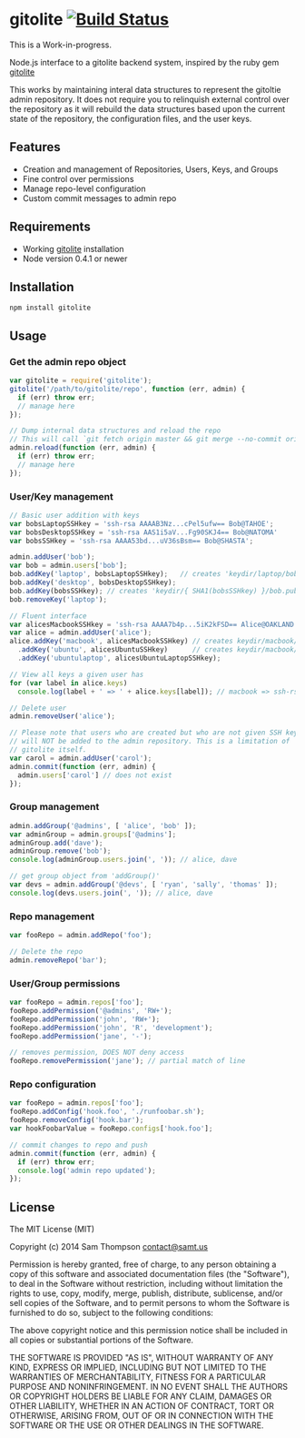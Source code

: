 # gitolite [![Build Status](https://secure.travis-ci.org/samt/node-gitolite.png)](http://travis-ci.org/samt/node-gitolite)

This is a Work-in-progress.

Node.js interface to a gitolite backend system, inspired by the ruby gem [gitolite](https://github.com/wingrunr21/gitolite)

This works by maintaining interal data structures to represent the gitoltie
admin repository. It does not require you to relinquish external control over
the repository as it will rebuild the data structures based upon the current
state of the repository, the configuration files, and the user keys.

## Features

* Creation and management of Repositories, Users, Keys, and Groups
* Fine control over permissions
* Manage repo-level configuration
* Custom commit messages to admin repo

## Requirements

* Working [gitolite](http://gitolite.com/) installation
* Node version 0.4.1 or newer

## Installation

    npm install gitolite

## Usage

### Get the admin repo object

```javascript
var gitolite = require('gitolite');
gitolite('/path/to/gitolite/repo', function (err, admin) {
  if (err) throw err;
  // manage here
});

// Dump internal data structures and reload the repo
// This will call `git fetch origin master && git merge --no-commit origin/master`
admin.reload(function (err, admin) {
  if (err) throw err;
  // manage here
});
```

### User/Key management

```javascript
// Basic user addition with keys
var bobsLaptopSSHkey = 'ssh-rsa AAAAB3Nz...cPel5ufw== Bob@TAHOE';
var bobsDesktopSSHkey = 'ssh-rsa AAS1i5aV...Fg90SKJ4== Bob@NATOMA'
var bobsSSHkey = 'ssh-rsa AAAA53bd...uV36sBsm== Bob@SHASTA';

admin.addUser('bob');
var bob = admin.users['bob'];
bob.addKey('laptop', bobsLaptopSSHkey);   // creates 'keydir/laptop/bob.pub'
bob.addKey('desktop', bobsDesktopSSHkey);
bob.addKey(bobsSSHkey); // creates 'keydir/{ SHA1(bobsSSHkey) }/bob.pub'
bob.removeKey('laptop');

// Fluent interface
var alicesMacbookSSHkey = 'ssh-rsa AAAA7b4p...5iK2kFSD== Alice@OAKLAND';
var alice = admin.addUser('alice');
alice.addKey('macbook', alicesMacbookSSHkey) // creates keydir/macbook/alice.pub
  .addKey('ubuntu', alicesUbuntuSSHkey)      // creates keydir/macbook/alice.pub
  .addKey('ubuntulaptop', alicesUbuntuLaptopSSHkey);

// View all keys a given user has
for (var label in alice.keys)
  console.log(label + ' => ' + alice.keys[label]); // macbook => ssh-rsa AAAA7b4p...5iK2kFSD== Alice@OAKLAND;

// Delete user
admin.removeUser('alice');

// Please note that users who are created but who are not given SSH keys
// will NOT be added to the admin repository. This is a limitation of
// gitolite itself.
var carol = admin.addUser('carol');
admin.commit(function (err, admin) {
  admin.users['carol'] // does not exist
});
```

### Group management

```javascript
admin.addGroup('@admins', [ 'alice', 'bob' ]);
var adminGroup = admin.groups['@admins'];
adminGroup.add('dave');
adminGroup.remove('bob');
console.log(adminGroup.users.join(', ')); // alice, dave

// get group object from 'addGroup()'
var devs = admin.addGroup('@devs', [ 'ryan', 'sally', 'thomas' ]);
console.log(devs.users.join(', ')); // alice, dave
```

### Repo management

```javascript
var fooRepo = admin.addRepo('foo');

// Delete the repo
admin.removeRepo('bar');
```

### User/Group permissions

```javascript
var fooRepo = admin.repos['foo'];
fooRepo.addPermission('@admins', 'RW+');
fooRepo.addPermission('john', 'RW+');
fooRepo.addPermission('john', 'R', 'development');
fooRepo.addPermission('jane', '-');

// removes permission, DOES NOT deny access
fooRepo.removePermission('jane'); // partial match of line
```

### Repo configuration

```javascript
var fooRepo = admin.repos['foo'];
fooRepo.addConfig('hook.foo', './runfoobar.sh');
fooRepo.removeConfig('hook.bar');
var hookFoobarValue = fooRepo.configs['hook.foo'];

// commit changes to repo and push
admin.commit(function (err, admin) {
  if (err) throw err;
  console.log('admin repo updated');
});
```

## License

The MIT License (MIT)

Copyright (c) 2014 Sam Thompson <contact@samt.us>

Permission is hereby granted, free of charge, to any person obtaining a copy
of this software and associated documentation files (the "Software"), to deal
in the Software without restriction, including without limitation the rights
to use, copy, modify, merge, publish, distribute, sublicense, and/or sell
copies of the Software, and to permit persons to whom the Software is
furnished to do so, subject to the following conditions:

The above copyright notice and this permission notice shall be included in
all copies or substantial portions of the Software.

THE SOFTWARE IS PROVIDED "AS IS", WITHOUT WARRANTY OF ANY KIND, EXPRESS OR
IMPLIED, INCLUDING BUT NOT LIMITED TO THE WARRANTIES OF MERCHANTABILITY,
FITNESS FOR A PARTICULAR PURPOSE AND NONINFRINGEMENT. IN NO EVENT SHALL THE
AUTHORS OR COPYRIGHT HOLDERS BE LIABLE FOR ANY CLAIM, DAMAGES OR OTHER
LIABILITY, WHETHER IN AN ACTION OF CONTRACT, TORT OR OTHERWISE, ARISING FROM,
OUT OF OR IN CONNECTION WITH THE SOFTWARE OR THE USE OR OTHER DEALINGS IN
THE SOFTWARE.
